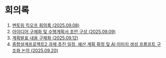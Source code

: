 # 회의록

1.  [멘토링 킥오프 회의록 (2025.09.08)](./250908.md)
2.  [아이디어 구체화 및 수행계획서 초안 구성 (2025.09.09)](./250909.md)
3.  [계획발표 내용 구체화 (2025.09.12)](./250912.md)
4.  [종합설계프로젝트2 과제 추진 일정, 예산 계획 확정 및 AI 이미지 생성 프롬프트 구조화 논의 (2025.09.20)](./250920.md)
